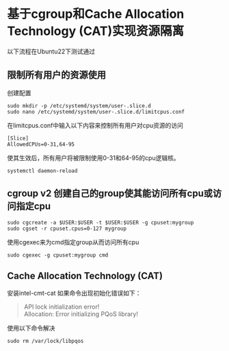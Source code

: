 # 基于cgroup和Cache Allocation Technology (CAT)实现资源隔离
以下流程在Ubuntu22下测试通过

## 限制所有用户的资源使用

创建配置
```
sudo mkdir -p /etc/systemd/system/user-.slice.d
sudo nano /etc/systemd/system/user-.slice.d/limitcpus.conf
```
在limitcpus.conf中输入以下内容来控制所有用户对cpu资源的访问
```
[Slice]
AllowedCPUs=0-31,64-95
```
使其生效后，所有用户将被限制使用0-31和64-95的cpu逻辑核。
```
systemctl daemon-reload
```

## cgroup v2 创建自己的group使其能访问所有cpu或访问指定cpu
```
sudo cgcreate -a $USER:$USER -t $USER:$USER -g cpuset:mygroup
sudo cgset -r cpuset.cpus=0-127 mygroup
```

使用cgexec来为cmd指定group从而访问所有cpu
```
sudo cgexec -g cpuset:mygroup cmd
```

## Cache Allocation Technology (CAT)
安装intel-cmt-cat
如果命令出现初始化错误如下：
> API lock initialization error!  
> Allocation: Error initializing PQoS library!

使用以下命令解决
```
sudo rm /var/lock/libpqos
```
